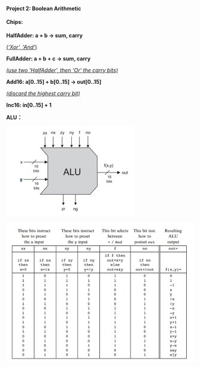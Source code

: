 #### Project 2: Boolean Arithmetic

#### **Chips:** 

**HalfAdder: a + b -> sum, carry**

<u>(*'Xor',* *'And'*)</u>



**FullAdder: a + b + c -> sum, carry**

*<u>(use two 'HalfAdder', then 'Or' the carry bits)</u>*

 

**Add16: a[0..15] + b[0..15] -> out[0..15]**

*<u>(discard the highest carry bit)</u>*



**Inc16: in[0..15] + 1**



**ALU：**

![ALU1](.\pic\ALU1.png)

![ALU1](.\pic\ALU2.png)